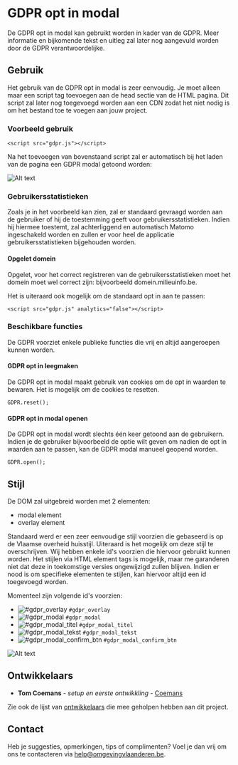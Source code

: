 # GDPR opt in modal

De GDPR opt in modal kan gebruikt worden in kader van de GDPR. Meer informatie en bijkomende tekst en uitleg zal later nog aangevuld worden door de GDPR verantwoordelijke.

## Gebruik

Het gebruik van de GDPR opt in modal is zeer eenvoudig. Je moet alleen maar een script tag toevoegen aan de head sectie van de HTML pagina. Dit script zal later nog toegevoegd worden aan een CDN zodat het niet nodig is om het bestand toe te voegen aan jouw project.

### Voorbeeld gebruik

```
<script src="gdpr.js"></script>
```

Na het toevoegen van bovenstaand script zal er automatisch bij het laden van de pagina een GDPR modal getoond worden:

![Alt text](https://github.com/milieuinfo/gdpr/blob/master/img/readme1.png?raw=true "GDPR modal voorbeeld")

### Gebruikersstatistieken

Zoals je in het voorbeeld kan zien, zal er standaard gevraagd worden aan de gebruiker of hij de toestemming geeft voor gebruikersstatistieken. Indien hij hiermee toestemt, zal achterliggend en automatisch Matomo ingeschakeld worden en zullen er voor heel de applicatie gebruikersstatistieken bijgehouden worden.

#### Opgelet domein
Opgelet, voor het correct registreren van de gebruikersstatistieken moet het domein moet wel correct zijn: bijvoorbeeld domein.milieuinfo.be.

Het is uiteraard ook mogelijk om de standaard opt in aan te passen:

```
<script src="gdpr.js" analytics="false"></script>
```

### Beschikbare functies

De GDPR voorziet enkele publieke functies die vrij en altijd aangeroepen kunnen worden.

#### GDPR opt in leegmaken
De GDPR opt in modal maakt gebruik van cookies om de opt in waarden te bewaren. Het is mogelijk om de cookies te resetten.

```
GDPR.reset();
```

#### GDPR opt in modal openen
De GDPR opt in modal wordt slechts één keer getoond aan de gebruikern. Indien je de gebruiker bijvoorbeeld de optie wilt geven om nadien de opt in waarden aan te passen, kan de GDPR modal manueel geopend worden.

```
GDPR.open();
```

## Stijl

De DOM zal uitgebreid worden met 2 elementen:
* modal element
* overlay element

Standaard werd er een zeer eenvoudige stijl voorzien die gebaseerd is op de Vlaamse overheid huisstijl. Uiteraard is het mogelijk om deze stijl te overschrijven. Wij hebben enkele id's voorzien die hiervoor gebruikt kunnen worden. Het stijlen via HTML element tags is mogelijk, maar me garanderen niet dat deze in toekomstige versies ongewijzigd zullen blijven. Indien er nood is om specifieke elementen te stijlen, kan hiervoor altijd een id toegevoegd worden.

Momenteel zijn volgende id's voorzien:
* ![#gdpr_overlay](https://placehold.it/15/fc0d1c/000000?text=+) `#gdpr_overlay`
* ![#gdpr_modal](https://placehold.it/15/fffd38/000000?text=+) `#gdpr_modal`
* ![#gdpr_modal_titel](https://placehold.it/15/0e7e12/000000?text=+) `#gdpr_modal_titel`
* ![#gdpr_modal_tekst](https://placehold.it/15/fda429/000000?text=+) `#gdpr_modal_tekst`
* ![#gdpr_modal_confirm_btn](https://placehold.it/15/0b24fb/000000?text=+) `#gdpr_modal_confirm_btn`

![Alt text](https://github.com/milieuinfo/gdpr/blob/master/img/readme2.png?raw=true "GDPR HTML id")

## Ontwikkelaars

* **Tom Coemans** - *setup en eerste ontwikkling* - [Coemans](https://github.com/coemans)

Zie ook de lijst van [ontwikkelaars](https://github.com/milieuinfo/gdpr/graphs/contributors) die mee geholpen hebben aan dit project.

## Contact

Heb je suggesties, opmerkingen, tips of complimenten? Voel je dan vrij om ons te contacteren via help@omgevingvlaanderen.be.